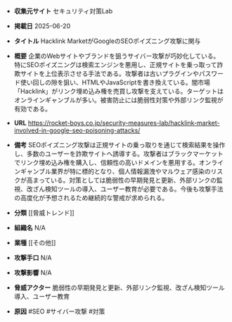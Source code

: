 - **収集元サイト**
セキュリティ対策Lab

- **掲載日**
2025-06-20

- **タイトル**
Hacklink MarketがGoogleのSEOポイズニング攻撃に関与

- **概要**
企業のWebサイトやブランドを狙うサイバー攻撃が巧妙化している。特にSEOポイズニングは検索エンジンを悪用し、正規サイトを乗っ取って詐欺サイトを上位表示させる手法である。攻撃者は古いプラグインやパスワード使い回しの隙を狙い、HTMLやJavaScriptを書き換えている。闇市場「Hacklink」がリンク埋め込み権を売買し攻撃を支えている。ターゲットはオンラインギャンブルが多い。被害防止には脆弱性対策や外部リンク監視が有効である。

- **URL**
https://rocket-boys.co.jp/security-measures-lab/hacklink-market-involved-in-google-seo-poisoning-attacks/

- **備考**
SEOポイズニング攻撃は正規サイトの乗っ取りを通じて検索結果を操作し、多数のユーザーを詐欺サイトへ誘導する。攻撃者はブラックマーケットでリンク埋め込み権を購入し、信頼性の高いドメインを悪用する。オンラインギャンブル業界が特に標的となり、個人情報漏洩やマルウェア感染のリスクが高まっている。対策としては脆弱性の早期発見と更新、外部リンクの監視、改ざん検知ツールの導入、ユーザー教育が必要である。今後も攻撃手法の高度化が予想されるため継続的な警戒が求められる。

- **分類**
[[脅威トレンド]]

- **組織名**
N/A

- **業種**
[[その他]]

- **攻撃手口**
N/A

- **攻撃影響**
N/A

- **脅威アクター**
脆弱性の早期発見と更新、外部リンク監視、改ざん検知ツール導入、ユーザー教育

- **原因**
#SEO #サイバー攻撃 #対策
